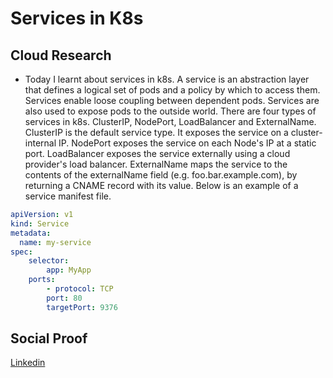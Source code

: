# Services in K8s

## Cloud Research

- Today I learnt about services in k8s. A service is an abstraction layer that defines a logical set of pods and a policy by which to access them. Services enable loose coupling between dependent pods. Services are also used to expose pods to the outside world. There are four types of services in k8s. ClusterIP, NodePort, LoadBalancer and ExternalName. ClusterIP is the default service type. It exposes the service on a cluster-internal IP. NodePort exposes the service on each Node's IP at a static port. LoadBalancer exposes the service externally using a cloud provider's load balancer. ExternalName maps the service to the contents of the externalName field (e.g. foo.bar.example.com), by returning a CNAME record with its value. Below is an example of a service manifest file.

```yaml
apiVersion: v1
kind: Service
metadata:
  name: my-service
spec:
    selector:
        app: MyApp
    ports:
        - protocol: TCP
        port: 80
        targetPort: 9376
```

## Social Proof

[Linkedin](https://www.linkedin.com/feed/update/urn:li:share:7091830089411145728/)